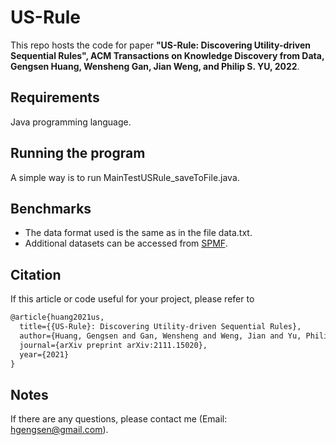 # US-Rule
This repo hosts the code for paper **"US-Rule: Discovering Utility-driven Sequential Rules", ACM Transactions on Knowledge Discovery from Data, Gengsen Huang, Wensheng Gan, Jian Weng, and Philip S. YU, 2022**.


## Requirements
Java programming language.

## Running the program
A simple way is to run MainTestUSRule_saveToFile.java.

## Benchmarks
- The data format used is the same as in the file data.txt.
- Additional datasets can be accessed from [SPMF](http://www.philippe-fournier-viger.com/spmf/index.php?link=datasets.php).

## Citation
If this article or code useful for your project, please refer to
```xml
@article{huang2021us,
  title={{US-Rule}: Discovering Utility-driven Sequential Rules},
  author={Huang, Gengsen and Gan, Wensheng and Weng, Jian and Yu, Philip S},
  journal={arXiv preprint arXiv:2111.15020},
  year={2021}
}
```


## Notes
If there are any questions, please contact me (Email: hgengsen@gmail.com).
